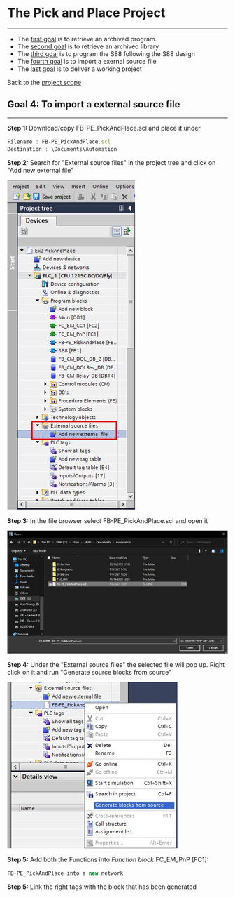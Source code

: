 # The Pick and Place Project
_____________________________________
-   The [first goal](../Ex02/Subchapter04_01.md) is to retrieve an archived program.
-   The [second goal](../Ex02/Subchapter04_02.md) is to retrieve an archived library
-   The [third goal](../Ex02/Subchapter04_03.md) is to program the S88 following the S88 design
-   The [fourth goal](../Ex02/Subchapter04_04.md) is to import a exernal source file
-   The [last goal](../Ex02/Subchapter04_05.md) is to deliver a working project

Back to the [project scope](../Ex02/Subchapter04.md)

## Goal 4: To import a external source file
_____________________________________

**Step 1:** Download/copy FB-PE_PickAndPlace.scl and place it under
```javascript
Filename : FB-PE_PickAndPlace.scl
Destination : \Documents\Automation
```
**Step 2:** Search for "External source files" in the project tree and click on "Add new external file" <p>
![External Source File in TIA](../Ex02/Images/ExternalSource.jpg)

**Step 3:** In the file browser select FB-PE_PickAndPlace.scl and open it <p>

![External Source File in windows explorer](../Ex02/Images/SourceBrowser.jpg)

**Step 4:** Under the "External source files" the selected file will pop up. Right click on it and run "Generate source blocks from source" <p>

![Generate blocks from source](../Ex02/Images/GenerateBlocks.jpg)

**Step 5:**  Add both the Functions into *Function block* FC_EM_PnP [FC1]:

```javascript
FB-PE_PickAndPlace into a new network
```

**Step 5:** Link the right tags with the block that has been generated
